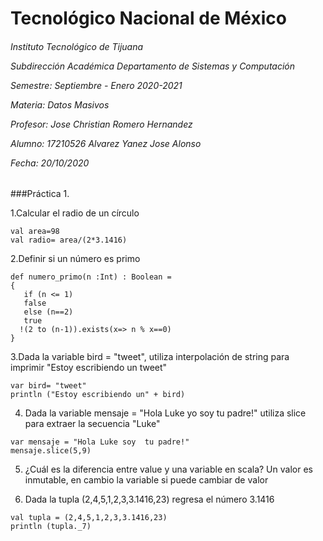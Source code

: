 <h1>Tecnológico Nacional de México</h1>
<h6> Instituto Tecnológico de Tijuana 

Subdirección Académica 
Departamento de Sistemas y Computación 

Semestre: Septiembre - Enero 2020-2021

Materia:
Datos Masivos

Profesor: 
Jose Christian Romero Hernandez

Alumno: 
17210526 Alvarez Yanez Jose Alonso


Fecha:
20/10/2020 </h6>




###Práctica 1.

1.Calcular el radio  de un círculo

~~~
val area=98
val radio= area/(2*3.1416)
~~~

2.Definir si un número es primo
 ~~~
def numero_primo(n :Int) : Boolean = 
{
    if (n <= 1)
    false
    else (n==2)
    true
   !(2 to (n-1)).exists(x=> n % x==0)
}
~~~

3.Dada la variable bird = "tweet", utiliza interpolación de string para imprimir "Estoy escribiendo un tweet"
~~~
var bird= "tweet"
println ("Estoy escribiendo un" + bird)
~~~

4. Dada la variable mensaje = "Hola Luke yo soy tu padre!" utiliza slice para extraer la secuencia "Luke"

~~~
var mensaje = "Hola Luke soy  tu padre!"
mensaje.slice(5,9)
~~~

5. ¿Cuál es la diferencia entre value y una variable en scala?
Un valor es inmutable, en cambio la variable si puede cambiar de valor

6. Dada la tupla (2,4,5,1,2,3,3.1416,23) regresa el número 3.1416

~~~
val tupla = (2,4,5,1,2,3,3.1416,23)
println (tupla._7)
~~~




